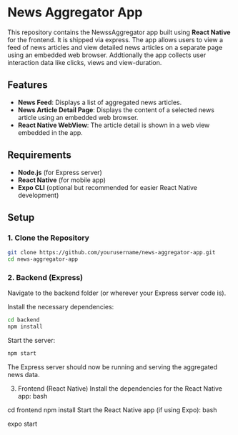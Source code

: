 # News Aggregator App

This repository contains the NewssAggregator app built using **React Native** for the frontend. It is shipped via express. The app allows users to view a feed of news articles and view detailed news articles on a separate page using an embedded web browser. Addtionally the app collects user interaction data like clicks, views and view-duration.

## Features

- **News Feed**: Displays a list of aggregated news articles.
- **News Article Detail Page**: Displays the content of a selected news article using an embedded web browser.
- **React Native WebView**: The article detail is shown in a web view embedded in the app.

## Requirements

- **Node.js** (for Express server)
- **React Native** (for mobile app)
- **Expo CLI** (optional but recommended for easier React Native development)

## Setup

### 1. Clone the Repository

```bash
git clone https://github.com/yourusername/news-aggregator-app.git
cd news-aggregator-app
```
### 2. Backend (Express)
Navigate to the backend folder (or wherever your Express server code is).

Install the necessary dependencies:

```bash
cd backend
npm install
```
Start the server:

```bash
npm start
```

The Express server should now be running and serving the aggregated news data.

3. Frontend (React Native)
Install the dependencies for the React Native app:
bash

cd frontend
npm install
Start the React Native app (if using Expo):
bash

expo start

